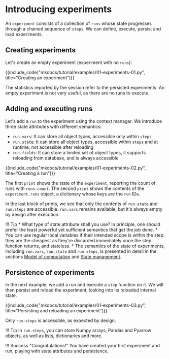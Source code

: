 # Introducing experiments

An `experiment` consists of a collection of `runs` whose state progresses through a chained sequence of `steps`.
We can define, execute, persist and load experiments.

## Creating experiments

Let's create an empty experiment (experiment with no `runs`):

{{include_code("mkdocs/tutorial/examples/01-experiments-01.py", title="Creating an experiment")}}

The statistics reported by the session refer to the persisted experiments. An empty experiment is not very useful, as there are no runs to execute.

## Adding and executing runs

Let's add a `run` to the experiment using the context manager. We introduce three state attributes with different semantics:

* `run.vars`: It can store all object types, accessible only within `steps`
* `run.state`: It can store all object types, accessible within `steps` and at runtime, not accessible after reloading
* `run.fields`: It can store a limited set of object types, it supports reloading from database, and is always accessible

{{include_code("mkdocs/tutorial/examples/01-experiments-02.py", title="Creating a run")}}

The first `print` shows the state of the `experiment`, reporting the count of runs with `runs.count`.
The second `print` shows the contents of the `experiment.runs` object, a dictionary whose keys are the `run` IDs.

In the last block of prints, we see that only the contents of `run.state` and `run.steps` are accessible.
`run.vars` remains available, but it's always empty by design after execution. 

!!! Tip
    * What type of state attribute shall you use? In principle, one should prefer the least powerful yet sufficient semantics that get the job done.
    * You can use regular local variables if their intended scope is within the step: they are the cheapest as they're discarded immediately once the step function returns, and stateless.
    * The semantics of the state of experiments, including `run.vars`, `run.state` and `run.steps`, is presented in detail in the sections [Model of computation](../advanced/computation-model.md) and [State management](../advanced/state.md).


## Persistence of experiments

In the next example, we add a run and execute a `step` function on it.
We will then persist and reload the experiment, looking into its reloaded internal state.

{{include_code("mkdocs/tutorial/examples/01-experiments-03.py", title="Persisting and reloading an experiment")}}

Only `run.steps` is accessible, as expected by design.

!!! Tip
    In `run.steps`, you can store Numpy arrays, Pandas and Pyarrow objects, as well as lists, dictionaries and more.


!!! Success "Congratulations!"
    You have created your first experiment and run, playing with state attributes and persistence.



